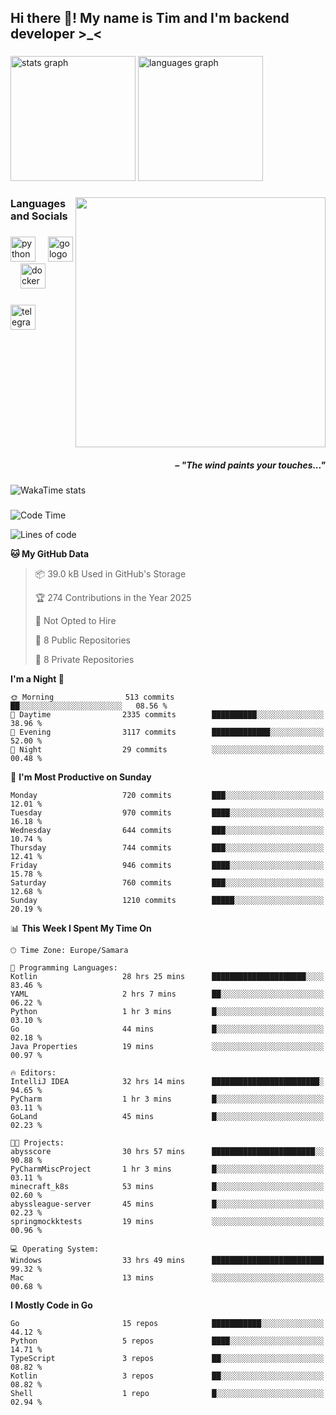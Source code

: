<h2 align="left">Hi there 👋! My name is Tim and I'm backend developer >_<</h2>

###

<div align="left">
  <img src="https://github-readme-stats-qilm.vercel.app/api?username=intezya&hide_title=false&hide_rank=false&show_icons=true&include_all_commits=true&count_private=true&disable_animations=false&theme=tokyonight&locale=en&hide_border=true&order=1&show=prs_merged&hide=issues" height="200" alt="stats graph"  />
  <img src="https://github-readme-stats-qilm.vercel.app/api/top-langs?username=intezya&locale=en&hide_title=false&layout=donut&langs_count=5&theme=tokyonight&hide_border=true&order=2&exclude_repo=github-readme-stats&hide=mako" height="200" alt="languages graph"  />
</div>

###

<img align="right" height="400" src="https://i.pinimg.com/736x/99/d9/d9/99d9d9ecd844a351ae877f4df30d82ab.jpg"  />

###

<h3 align="left">Languages and Socials</h3>

###

<div align="left">
  <img src="https://cdn.jsdelivr.net/gh/devicons/devicon/icons/python/python-original.svg" height="40" alt="python logo"  />
  <img width="12" />
  <img src="https://cdn.simpleicons.org/go/00ADD8" height="40" alt="go logo"  />
  <img width="12" />
  <img src="https://cdn.jsdelivr.net/gh/devicons/devicon/icons/docker/docker-original.svg" height="40" alt="docker logo"  />
</div>

###

<div align="left">
  <a href="https://t.me/lezviesput">
    <img src="https://img.shields.io/static/v1?message=Telegram&logo=telegram&label=&color=2CA5E0&logoColor=white&labelColor=&style=for-the-badge" height="40" alt="telegram logo"  />
  </a>
</div>

###

<br clear="both">

<h5 align="right">– "The wind paints your touches..."</h5>

###

<picture>
	<source
		srcset="https://github-readme-stats-qilm.vercel.app/api/wakatime?username=intezya&theme=tokyonight&layout=compact&hide_border=true"
		media="(prefers-color-scheme: dark)%2C (prefers-color-scheme: no-preference)"
	/>
	<img alt="WakaTime stats" src="https://github-readme-stats-qilm.vercel.app/api/wakatime?username=intezya&theme=tokyonight&layout=compact&hide_border=true&"/>
</picture>

###

<!--START_SECTION:waka-->
![Code Time](http://img.shields.io/badge/Code%20Time-489%20hrs%2058%20mins-blue)

![Lines of code](https://img.shields.io/badge/From%20Hello%20World%20I%27ve%20Written-794.7%20thousand%20lines%20of%20code-blue)

**🐱 My GitHub Data** 

> 📦 39.0 kB Used in GitHub's Storage 
 > 
> 🏆 274 Contributions in the Year 2025
 > 
> 🚫 Not Opted to Hire
 > 
> 📜 8 Public Repositories 
 > 
> 🔑 8 Private Repositories 
 > 
**I'm a Night 🦉** 

```text
🌞 Morning                513 commits         ██░░░░░░░░░░░░░░░░░░░░░░░   08.56 % 
🌆 Daytime                2335 commits        ██████████░░░░░░░░░░░░░░░   38.96 % 
🌃 Evening                3117 commits        █████████████░░░░░░░░░░░░   52.00 % 
🌙 Night                  29 commits          ░░░░░░░░░░░░░░░░░░░░░░░░░   00.48 % 
```
📅 **I'm Most Productive on Sunday** 

```text
Monday                   720 commits         ███░░░░░░░░░░░░░░░░░░░░░░   12.01 % 
Tuesday                  970 commits         ████░░░░░░░░░░░░░░░░░░░░░   16.18 % 
Wednesday                644 commits         ███░░░░░░░░░░░░░░░░░░░░░░   10.74 % 
Thursday                 744 commits         ███░░░░░░░░░░░░░░░░░░░░░░   12.41 % 
Friday                   946 commits         ████░░░░░░░░░░░░░░░░░░░░░   15.78 % 
Saturday                 760 commits         ███░░░░░░░░░░░░░░░░░░░░░░   12.68 % 
Sunday                   1210 commits        █████░░░░░░░░░░░░░░░░░░░░   20.19 % 
```


📊 **This Week I Spent My Time On** 

```text
🕑︎ Time Zone: Europe/Samara

💬 Programming Languages: 
Kotlin                   28 hrs 25 mins      █████████████████████░░░░   83.46 % 
YAML                     2 hrs 7 mins        ██░░░░░░░░░░░░░░░░░░░░░░░   06.22 % 
Python                   1 hr 3 mins         █░░░░░░░░░░░░░░░░░░░░░░░░   03.10 % 
Go                       44 mins             █░░░░░░░░░░░░░░░░░░░░░░░░   02.18 % 
Java Properties          19 mins             ░░░░░░░░░░░░░░░░░░░░░░░░░   00.97 % 

🔥 Editors: 
IntelliJ IDEA            32 hrs 14 mins      ████████████████████████░   94.65 % 
PyCharm                  1 hr 3 mins         █░░░░░░░░░░░░░░░░░░░░░░░░   03.11 % 
GoLand                   45 mins             █░░░░░░░░░░░░░░░░░░░░░░░░   02.23 % 

🐱‍💻 Projects: 
abysscore                30 hrs 57 mins      ███████████████████████░░   90.88 % 
PyCharmMiscProject       1 hr 3 mins         █░░░░░░░░░░░░░░░░░░░░░░░░   03.11 % 
minecraft_k8s            53 mins             █░░░░░░░░░░░░░░░░░░░░░░░░   02.60 % 
abyssleague-server       45 mins             █░░░░░░░░░░░░░░░░░░░░░░░░   02.23 % 
springmockktests         19 mins             ░░░░░░░░░░░░░░░░░░░░░░░░░   00.96 % 

💻 Operating System: 
Windows                  33 hrs 49 mins      █████████████████████████   99.32 % 
Mac                      13 mins             ░░░░░░░░░░░░░░░░░░░░░░░░░   00.68 % 
```

**I Mostly Code in Go** 

```text
Go                       15 repos            ███████████░░░░░░░░░░░░░░   44.12 % 
Python                   5 repos             ████░░░░░░░░░░░░░░░░░░░░░   14.71 % 
TypeScript               3 repos             ██░░░░░░░░░░░░░░░░░░░░░░░   08.82 % 
Kotlin                   3 repos             ██░░░░░░░░░░░░░░░░░░░░░░░   08.82 % 
Shell                    1 repo              █░░░░░░░░░░░░░░░░░░░░░░░░   02.94 % 
```




<!--END_SECTION:waka-->
